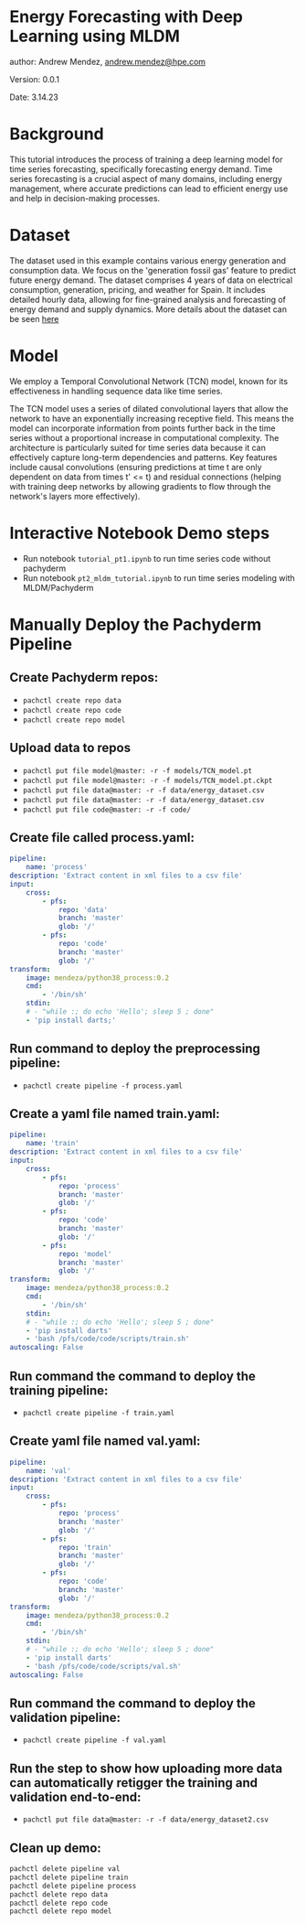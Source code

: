 # Energy Forecasting with Deep Learning using MLDM
author: Andrew Mendez, andrew.mendez@hpe.com

Version: 0.0.1

Date: 3.14.23

# Background
This tutorial introduces the process of training a deep learning model for time series forecasting, specifically forecasting energy demand. Time series forecasting is a crucial aspect of many domains, including energy management, where accurate predictions can lead to efficient energy use and help in decision-making processes.

# Dataset
The dataset used in this example contains various energy generation and consumption data. We focus on the 'generation fossil gas' feature to predict future energy demand.
The dataset comprises 4 years of data on electrical consumption, generation, pricing, and weather for Spain. It includes detailed hourly data, allowing for fine-grained analysis and forecasting of energy demand and supply dynamics. More details about the dataset can be seen [here](https://www.kaggle.com/datasets/nicholasjhana/energy-consumption-generation-prices-and-weather)
# Model
We employ a Temporal Convolutional Network (TCN) model, known for its effectiveness in handling sequence data like time series.

The TCN model uses a series of dilated convolutional layers that allow the network to have an exponentially increasing receptive field. This means the model can incorporate information from points further back in the time series without a proportional increase in computational complexity. The architecture is particularly suited for time series data because it can effectively capture long-term dependencies and patterns. Key features include causal convolutions (ensuring predictions at time t are only dependent on data from times t' <= t) and residual connections (helping with training deep networks by allowing gradients to flow through the network's layers more effectively).

# Interactive Notebook Demo steps
* Run notebook `tutorial_pt1.ipynb` to run time series code without pachyderm
* Run notebook `pt2_mldm_tutorial.ipynb` to run time series modeling with MLDM/Pachyderm

# Manually Deploy the Pachyderm Pipeline

## Create Pachyderm repos:

* `pachctl create repo data` 
* `pachctl create repo code` 
* `pachctl create repo model`

## Upload data to repos
* `pachctl put file model@master: -r -f models/TCN_model.pt`
* `pachctl put file model@master: -r -f models/TCN_model.pt.ckpt`
* `pachctl put file data@master: -r -f data/energy_dataset.csv`
* `pachctl put file data@master: -r -f data/energy_dataset.csv`
* `pachctl put file code@master: -r -f code/`

## Create file called process.yaml:
```yaml
pipeline:
    name: 'process'
description: 'Extract content in xml files to a csv file'
input:
    cross:
        - pfs: 
            repo: 'data'
            branch: 'master'
            glob: '/'
        - pfs: 
            repo: 'code'
            branch: 'master'
            glob: '/'
transform:
    image: mendeza/python38_process:0.2
    cmd: 
        - '/bin/sh'
    stdin: 
    # - "while :; do echo 'Hello'; sleep 5 ; done"
    - 'pip install darts;'
```

## Run command to deploy the preprocessing pipeline:
* `pachctl create pipeline -f process.yaml`

## Create a yaml file named train.yaml:
```yaml
pipeline:
    name: 'train'
description: 'Extract content in xml files to a csv file'
input:
    cross:
        - pfs: 
            repo: 'process'
            branch: 'master'
            glob: '/'
        - pfs: 
            repo: 'code'
            branch: 'master'
            glob: '/'
        - pfs: 
            repo: 'model'
            branch: 'master'
            glob: '/'
transform:
    image: mendeza/python38_process:0.2
    cmd: 
        - '/bin/sh'
    stdin: 
    # - "while :; do echo 'Hello'; sleep 5 ; done"
    - 'pip install darts'
    - 'bash /pfs/code/code/scripts/train.sh'
autoscaling: False
```
## Run command the command to deploy the training pipeline:
* `pachctl create pipeline -f train.yaml`

## Create yaml file named val.yaml:
```yaml
pipeline:
    name: 'val'
description: 'Extract content in xml files to a csv file'
input:
    cross:
        - pfs: 
            repo: 'process'
            branch: 'master'
            glob: '/'
        - pfs: 
            repo: 'train'
            branch: 'master'
            glob: '/'
        - pfs: 
            repo: 'code'
            branch: 'master'
            glob: '/'
transform:
    image: mendeza/python38_process:0.2
    cmd: 
        - '/bin/sh'
    stdin:
    # - "while :; do echo 'Hello'; sleep 5 ; done"
    - 'pip install darts'
    - 'bash /pfs/code/code/scripts/val.sh'
autoscaling: False
```

## Run command the command to deploy the validation pipeline: 
* `pachctl create pipeline -f val.yaml`

## Run the step to show how uploading more data can automatically retigger the training and validation end-to-end:

* `pachctl put file data@master: -r -f data/energy_dataset2.csv`

## Clean up demo:
```bash
pachctl delete pipeline val
pachctl delete pipeline train
pachctl delete pipeline process
pachctl delete repo data
pachctl delete repo code
pachctl delete repo model
```